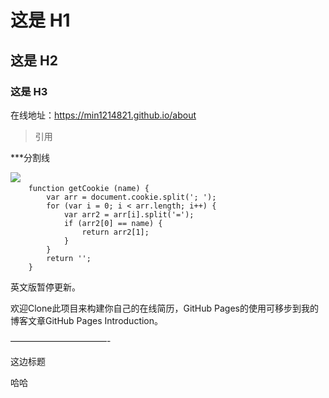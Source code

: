 # 这是 H1 #

## 这是 H2 ##

### 这是 H3 ######

在线地址：<a href="https://min1214821.github.io/about">https://min1214821.github.io/about</a>

>引用

***分割线

<img src="https://camo.githubusercontent.com/dfb04ad1700b3cdeda8ebd7513ebb54e26f16bda/68747470733a2f2f7365676d656e746661756c742e636f6d2f696d672f625671564574">



<code>
	function getCookie (name) {
		var arr = document.cookie.split('; ');
		for (var i = 0; i < arr.length; i++) {
			var arr2 = arr[i].split('=');
			if (arr2[0] == name) {
				return arr2[1];
			}
		}
		return '';
	}
</code>

英文版暂停更新。

欢迎Clone此项目来构建你自己的在线简历，GitHub Pages的使用可移步到我的博客文章GitHub Pages Introduction。

———————————-


这边标题


哈哈
